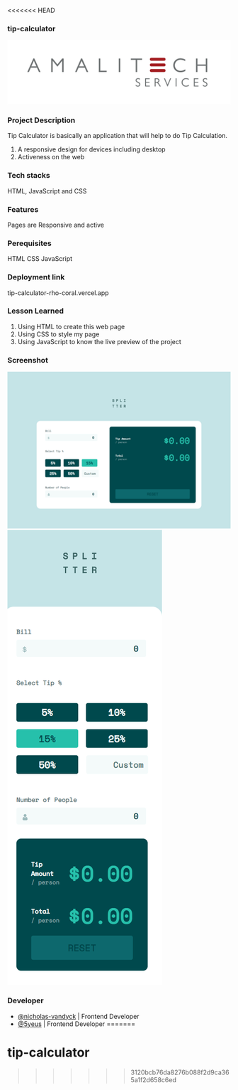 <<<<<<< HEAD
### tip-calculator
![Amalitech](./amalitech.jpeg)


### Project Description
Tip Calculator is basically an application that will help to do Tip Calculation. 

1. A responsive design for devices including desktop
2. Activeness on the web

### Tech stacks
HTML, JavaScript and CSS

### Features
 Pages are Responsive and active

### Perequisites
HTML
CSS
JavaScript

### Deployment link
tip-calculator-rho-coral.vercel.app

### Lesson Learned
1. Using HTML to create this web page
2. Using CSS to style my page
3. Using JavaScript to know the live preview of the project

### Screenshot
![Desktop](./Desktop.png)
![Mobile](./Mobile.png)
### Developer 
- [@nicholas-vandyck](https://github.com/nicholas-vandyck) | Frontend Developer
- [@5yeus](https://github.com/5yeus) | Frontend Developer
=======
# tip-calculator
>>>>>>> 3120bcb76da8276b088f2d9ca365a1f2d658c6ed
